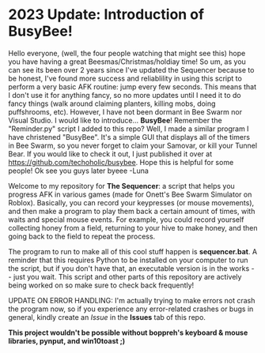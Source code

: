 # 2023 Update: Introduction of BusyBee!

Hello everyone, (well, the four people watching that might see this) hope you have having a great Beesmas/Christmas/holdiay time! So um, as you can see its been over 2 years since I've updated the Sequencer because to be honest, I've found more success and reliablility in using this script to perform a very basic AFK routine: jump every few seconds. This means that I don't use it for anything fancy, so no more updates until I need it to do fancy things (walk around claiming planters, killing mobs, doing puffshrooms, etc).
However, I have not been dormant in Bee Swarm nor Visual Studio. I would like to introduce... **BusyBee**! Remember the "Reminder.py" script I added to this repo? Well, I made a similar program I have christened "BusyBee". It's a simple GUI that displays all of the timers in Bee Swarm, so you never forget to claim your Samovar, or kill your Tunnel Bear. If you would like to check it out, I just published it over at https://github.com/techoholic/busybee. Hope this is helpful for some people!
Ok see you guys later byeee
-Luna

Welcome to my repository for **The Sequencer**: a script that helps you progress AFK in various games (made for Onett's Bee Swarm Simulator on Roblox). Basically, you can record your keypresses (or mouse movements), and then make a program to play them back a certain amount of times, with waits and special mouse events. For example, you could record yourself collecting honey from a field, returning to your hive to make honey, and then going back to the field to repeat the process.

The program to run to make all of this cool stuff happen is **sequencer.bat**. A reminder that this requires Python to be installed on your computer to run the script, but if you don't have that, an executable version is in the works -- just you wait. This script and other parts of this repository are actively being worked on so make sure to check back frequently!

UPDATE ON ERROR HANDLING: I'm actually trying to make errors not crash the program now, so if you experience any error-related crashes or bugs in general, kindly create an *Issue* in the __Issues__ tab of this repo.

**This project wouldn't be possible without boppreh's keyboard & mouse libraries, pynput, and win10toast ;)**
